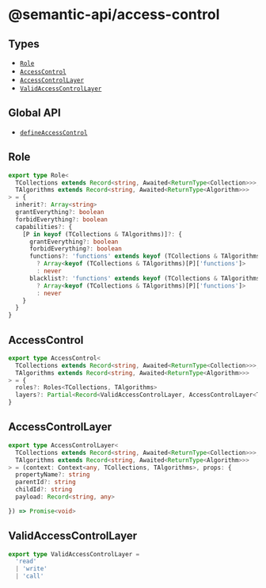 # @semantic-api/access-control

## Types

- [`Role`](#role)
- [`AccessControl`](#access-control)
- [`AccessControlLayer`](#access-control-layer)
- [`ValidAccessControlLayer`](#valid-access-control-layer)

## Global API

- [`defineAccessControl`](#define-access-control)


## Role

```ts
export type Role<
  TCollections extends Record<string, Awaited<ReturnType<Collection>>>,
  TAlgorithms extends Record<string, Awaited<ReturnType<Algorithm>>>
> = {
  inherit?: Array<string>
  grantEverything?: boolean
  forbidEverything?: boolean
  capabilities?: {
    [P in keyof (TCollections & TAlgorithms)]?: {
      grantEverything?: boolean
      forbidEverything?: boolean
      functions?: 'functions' extends keyof (TCollections & TAlgorithms)[P]
        ? Array<keyof (TCollections & TAlgorithms)[P]['functions']>
        : never
      blacklist?: 'functions' extends keyof (TCollections & TAlgorithms)[P]
        ? Array<keyof (TCollections & TAlgorithms)[P]['functions']>
        : never
    }
  }
}
```

## AccessControl

```ts
export type AccessControl<
  TCollections extends Record<string, Awaited<ReturnType<Collection>>>,
  TAlgorithms extends Record<string, Awaited<ReturnType<Algorithm>>>
> = {
  roles?: Roles<TCollections, TAlgorithms>
  layers?: Partial<Record<ValidAccessControlLayer, AccessControlLayer<TCollections, TAlgorithms>>>
}
```

## AccessControlLayer

```ts
export type AccessControlLayer<
  TCollections extends Record<string, Awaited<ReturnType<Collection>>>,
  TAlgorithms extends Record<string, Awaited<ReturnType<Algorithm>>>
> = (context: Context<any, TCollections, TAlgorithms>, props: {
  propertyName?: string
  parentId?: string
  childId?: string
  payload: Record<string, any>

}) => Promise<void>
```

## ValidAccessControlLayer

```ts
export type ValidAccessControlLayer =
  'read'
  | 'write'
  | 'call'
```
